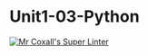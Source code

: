 # Unit1-03-Python
[![Mr Coxall's Super Linter](https://github.com/ICS3U-C-Programming-DylanMuta007/Unit1-03-Python)](https://github.com/ICS3U-C-Programming-DylanMuta007/Unit1-03-Python/actions/)
